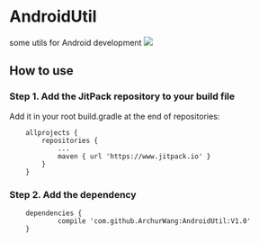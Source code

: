 # AndroidUtil
some utils for Android development
[![](https://www.jitpack.io/v/ArchurWang/AndroidUtil.svg)](https://www.jitpack.io/#ArchurWang/AndroidUtil)

## How to use
### Step 1. Add the JitPack repository to your build file 
Add it in your root build.gradle at the end of repositories:
```
	allprojects {
		repositories {
			...
			maven { url 'https://www.jitpack.io' }
		}
	}
```
### Step 2. Add the dependency
```
	dependencies {
	        compile 'com.github.ArchurWang:AndroidUtil:V1.0'
	}

```

